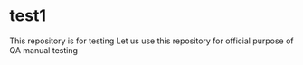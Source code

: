 # test1
This repository is for testing
Let us use this repository for official purpose of QA manual testing
